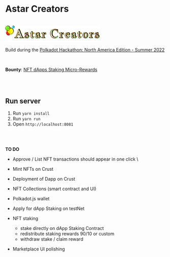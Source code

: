 # Astar Creators
<br>

<img src="static/images/astar-creators.png" width="300" alt="Astar Creators">

<br>

Build during the [Polkadot Hackathon: North America Edition - Summer 2022](https://polkadot-na.devpost.com/)

<br>

**Bounty**: [NFT dApps Staking Micro-Rewards](https://github.com/AstarNetwork/AstarBounties/issues/2)

<br>
<br>

## Run server

1. Run `yarn install`
2. Run `yarn run`
3. Open `http://localhost:8081`


<br>
<br>


**TO DO**

- Approve / List NFT transactions should appear in one click \

- Mint NFTs on Crust

- Deployment of Dapp on Crust

- NFT Collections (smart contract and UI)

- Polkadot.js wallet

- Apply for dApp Staking on testNet

- NFT staking
    - stake directly on dApp Staking Contract 
    - redistribute staking rewards 90/10 or custom 
    - withdraw stake / claim reward 

- Marketplace UI polishing